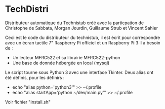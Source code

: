 # TechDistri
Distributeur automatique du Technistub créé avec la particpation de Christophe de Sabbata, Morgan Jourdin, Guillaume Strub et Vincent Sahler

Ceci est le code du distributeur du technistub, il est écrit pour correspondre avec un écran tactile 7" Raspberry Pi officiel et un Raspberry Pi 3
Il a besoin de :
  - Un lecteur MFRC522 et sa librairie MFRC522-python
  - Une base de donnée hébergée en local (mysql)

Le script tourne sous Python 3 avec une interface Tkinter.
Deux alias ont été définis, pour les définirs : 
  - echo "alias python='python3'" >> ~/.profile
  - echo "alias startApp='python ~/dev/main.py'" >> ~/.profile
  
Voir fichier "install.sh"
